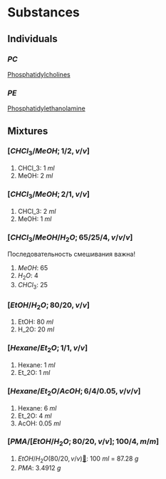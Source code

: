 # Substances

## Individuals

### $PC$

[Phosphatidylcholines](https://en.wikipedia.org/wiki/Phosphatidylcholine)

### $PE$

[Phosphatidylethanolamine](https://en.wikipedia.org/wiki/Phosphatidylethanolamine)

## Mixtures

### $[CHCl_3/MeOH;1/2,v/v]$

1. CHCl_3: 1 $ml$
2. MeOH: 2 $ml$

### $[CHCl_3/MeOH;2/1,v/v]$

1. CHCl_3: 2 $ml$
2. MeOH: 1 $ml$

### $[CHCl_3/MeOH/H_2O;65/25/4,v/v/v]$

Последовательность смешивания важна!

1. $MeOH$: 65
2. $H_2O$: 4
3. $CHCl_3$: 25

### $[EtOH/H_2O;80/20,v/v]$

1. EtOH: 80 $ml$
2. H_2O: 20 $ml$

### $[Hexane/Et_2O;1/1,v/v]$

1. Hexane: 1 $ml$
2. Et_2O: 1 $ml$

### $[Hexane/Et_2O/AcOH;6/4/0.05,v/v/v]$

1. Hexane: 6 $ml$
2. Et_2O: 4 $ml$
3. AcOH: 0.05 $ml$

### $[PMA/[EtOH/H_2O;80/20,v/v];100/4,m/m]$

1. $EtOH/H_2O(80/20,v/v)$[🔗](#etohh_2o8020vv): 100 $ml$ = 87.28 $g$
2. $PMA$: 3.4912 $g$
